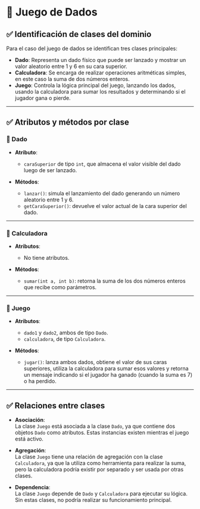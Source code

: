 # 🎲 Juego de Dados

## ✅ Identificación de clases del dominio

Para el caso del juego de dados se identifican tres clases principales:

- **Dado**: Representa un dado físico que puede ser lanzado y mostrar un valor aleatorio entre 1 y 6 en su cara superior.
- **Calculadora**: Se encarga de realizar operaciones aritméticas simples, en este caso la suma de dos números enteros.
- **Juego**: Controla la lógica principal del juego, lanzando los dados, usando la calculadora para sumar los resultados y determinando si el jugador gana o pierde.

---

## ✅ Atributos y métodos por clase

### 🔹 Dado

- **Atributo**:  
  - `caraSuperior` de tipo `int`, que almacena el valor visible del dado luego de ser lanzado.

- **Métodos**:
  - `lanzar()`: simula el lanzamiento del dado generando un número aleatorio entre 1 y 6.
  - `getCaraSuperior()`: devuelve el valor actual de la cara superior del dado.

---

### 🔹 Calculadora

- **Atributos**:  
  - No tiene atributos.

- **Métodos**:
  - `sumar(int a, int b)`: retorna la suma de los dos números enteros que recibe como parámetros.

---

### 🔹 Juego

- **Atributos**:
  - `dado1` y `dado2`, ambos de tipo `Dado`.
  - `calculadora`, de tipo `Calculadora`.

- **Métodos**:
  - `jugar()`: lanza ambos dados, obtiene el valor de sus caras superiores, utiliza la calculadora para sumar esos valores y retorna un mensaje indicando si el jugador ha ganado (cuando la suma es 7) o ha perdido.

---

## ✅ Relaciones entre clases

- **Asociación**:  
  La clase `Juego` está asociada a la clase `Dado`, ya que contiene dos objetos `Dado` como atributos. Estas instancias existen mientras el juego está activo.

- **Agregación**:  
  La clase `Juego` tiene una relación de agregación con la clase `Calculadora`, ya que la utiliza como herramienta para realizar la suma, pero la calculadora podría existir por separado y ser usada por otras clases.

- **Dependencia**:  
  La clase `Juego` depende de `Dado` y `Calculadora` para ejecutar su lógica. Sin estas clases, no podría realizar su funcionamiento principal.
